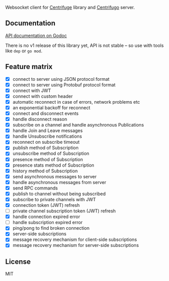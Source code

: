 Websocket client for [Centrifuge](https://github.com/centrifugal/centrifuge) library and [Centrifugo](https://github.com/centrifugal/centrifugo) server.

Documentation
-------------

[API documentation on Godoc](https://godoc.org/github.com/centrifugal/centrifuge-go)

There is no v1 release of this library yet, API is not stable – so use with tools like `dep` or `go mod`.

Feature matrix
--------------

- [x] connect to server using JSON protocol format
- [x] connect to server using Protobuf protocol format
- [x] connect with JWT
- [x] connect with custom header
- [x] automatic reconnect in case of errors, network problems etc
- [x] an exponential backoff for reconnect
- [x] connect and disconnect events
- [x] handle disconnect reason
- [x] subscribe on a channel and handle asynchronous Publications
- [x] handle Join and Leave messages
- [x] handle Unsubscribe notifications
- [x] reconnect on subscribe timeout
- [x] publish method of Subscription
- [x] unsubscribe method of Subscription
- [x] presence method of Subscription
- [x] presence stats method of Subscription
- [x] history method of Subscription
- [x] send asynchronous messages to server
- [x] handle asynchronous messages from server
- [x] send RPC commands
- [x] publish to channel without being subscribed
- [x] subscribe to private channels with JWT
- [x] connection token (JWT) refresh
- [ ] private channel subscription token (JWT) refresh
- [x] handle connection expired error
- [ ] handle subscription expired error
- [x] ping/pong to find broken connection
- [x] server-side subscriptions
- [x] message recovery mechanism for client-side subscriptions
- [x] message recovery mechanism for server-side subscriptions

License
-------

MIT
